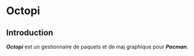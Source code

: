 # Octopi

## Introduction

***Octopi*** est un gestionnaire de paquets et de maj graphique pour ***Pacman***.